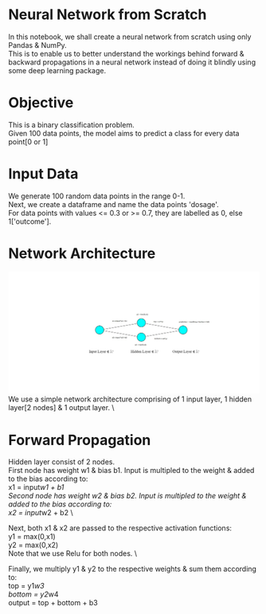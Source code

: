 # Neural Network from Scratch
In this notebook, we shall create a neural network from scratch using only Pandas & NumPy. \
This is to enable us to better understand the workings behind forward & backward propagations in a neural network 
instead of doing it blindly using some deep learning package. 

# Objective
This is a binary classification problem. \
Given 100 data points, the model aims to predict a class for every data point[0 or 1] 

# Input Data
We generate 100 random data points in the range 0-1. \
Next, we create a dataframe and name the data points 'dosage'. \
For data points with values <= 0.3 or >= 0.7, they are labelled as 0, else 1['outcome']. 

# Network Architecture
![alt text](https://github.com/kwquan/neural_network_from_scratch/blob/main/nn.jpg)
We use a simple network architecture comprising of 1 input layer, 1 hidden layer[2 nodes] & 1 output layer. \

# Forward Propagation 
Hidden layer consist of 2 nodes. \
First node has weight w1 & bias b1. Input is multipled to the weight & added to the bias according to: \
x1 = input*w1 + b1 \
Second node has weight w2 & bias b2. Input is multipled to the weight & added to the bias according to:\
x2 = input*w2 + b2 \

Next, both x1 & x2 are passed to the respective activation functions: \
y1 = max(0,x1) \
y2 = max(0,x2) \
Note that we use Relu for both nodes. \

Finally, we multiply y1 & y2 to the respective weights & sum them according to: \
top = y1*w3 \
bottom = y2*w4 \
output = top + bottom + b3 


